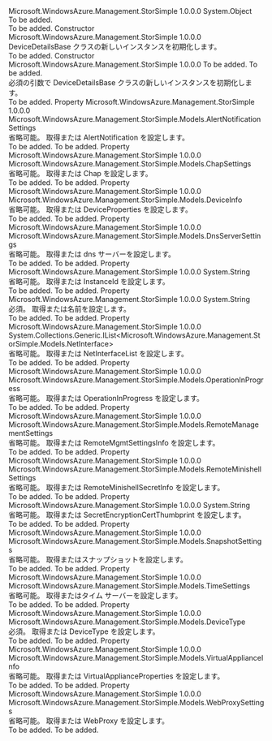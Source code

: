 <Type Name="DeviceDetailsBase" FullName="Microsoft.WindowsAzure.Management.StorSimple.Models.DeviceDetailsBase">
  <TypeSignature Language="C#" Value="public class DeviceDetailsBase" />
  <TypeSignature Language="ILAsm" Value=".class public auto ansi beforefieldinit DeviceDetailsBase extends System.Object" />
  <TypeSignature Language="DocId" Value="T:Microsoft.WindowsAzure.Management.StorSimple.Models.DeviceDetailsBase" />
  <TypeSignature Language="VB.NET" Value="Public Class DeviceDetailsBase" />
  <TypeSignature Language="F#" Value="type DeviceDetailsBase = class" />
  <AssemblyInfo>
    <AssemblyName>Microsoft.WindowsAzure.Management.StorSimple</AssemblyName>
    <AssemblyVersion>1.0.0.0</AssemblyVersion>
  </AssemblyInfo>
  <Base>
    <BaseTypeName>System.Object</BaseTypeName>
  </Base>
  <Interfaces />
  <Docs>
    <summary>To be added.</summary>
    <remarks>To be added.</remarks>
  </Docs>
  <Members>
    <Member MemberName=".ctor">
      <MemberSignature Language="C#" Value="public DeviceDetailsBase ();" />
      <MemberSignature Language="ILAsm" Value=".method public hidebysig specialname rtspecialname instance void .ctor() cil managed" />
      <MemberSignature Language="DocId" Value="M:Microsoft.WindowsAzure.Management.StorSimple.Models.DeviceDetailsBase.#ctor" />
      <MemberSignature Language="VB.NET" Value="Public Sub New ()" />
      <MemberType>Constructor</MemberType>
      <AssemblyInfo>
        <AssemblyName>Microsoft.WindowsAzure.Management.StorSimple</AssemblyName>
        <AssemblyVersion>1.0.0.0</AssemblyVersion>
      </AssemblyInfo>
      <Parameters />
      <Docs>
        <summary>
            DeviceDetailsBase クラスの新しいインスタンスを初期化します。
            </summary>
        <remarks>To be added.</remarks>
      </Docs>
    </Member>
    <Member MemberName=".ctor">
      <MemberSignature Language="C#" Value="public DeviceDetailsBase (string name, Microsoft.WindowsAzure.Management.StorSimple.Models.DeviceType type);" />
      <MemberSignature Language="ILAsm" Value=".method public hidebysig specialname rtspecialname instance void .ctor(string name, valuetype Microsoft.WindowsAzure.Management.StorSimple.Models.DeviceType type) cil managed" />
      <MemberSignature Language="DocId" Value="M:Microsoft.WindowsAzure.Management.StorSimple.Models.DeviceDetailsBase.#ctor(System.String,Microsoft.WindowsAzure.Management.StorSimple.Models.DeviceType)" />
      <MemberSignature Language="VB.NET" Value="Public Sub New (name As String, type As DeviceType)" />
      <MemberSignature Language="F#" Value="new Microsoft.WindowsAzure.Management.StorSimple.Models.DeviceDetailsBase : string * Microsoft.WindowsAzure.Management.StorSimple.Models.DeviceType -&gt; Microsoft.WindowsAzure.Management.StorSimple.Models.DeviceDetailsBase" Usage="new Microsoft.WindowsAzure.Management.StorSimple.Models.DeviceDetailsBase (name, type)" />
      <MemberType>Constructor</MemberType>
      <AssemblyInfo>
        <AssemblyName>Microsoft.WindowsAzure.Management.StorSimple</AssemblyName>
        <AssemblyVersion>1.0.0.0</AssemblyVersion>
      </AssemblyInfo>
      <Parameters>
        <Parameter Name="name" Type="System.String" />
        <Parameter Name="type" Type="Microsoft.WindowsAzure.Management.StorSimple.Models.DeviceType" />
      </Parameters>
      <Docs>
        <param name="name">To be added.</param>
        <param name="type">To be added.</param>
        <summary>
            必須の引数で DeviceDetailsBase クラスの新しいインスタンスを初期化します。
            </summary>
        <remarks>To be added.</remarks>
      </Docs>
    </Member>
    <Member MemberName="AlertNotification">
      <MemberSignature Language="C#" Value="public Microsoft.WindowsAzure.Management.StorSimple.Models.AlertNotificationSettings AlertNotification { get; set; }" />
      <MemberSignature Language="ILAsm" Value=".property instance class Microsoft.WindowsAzure.Management.StorSimple.Models.AlertNotificationSettings AlertNotification" />
      <MemberSignature Language="DocId" Value="P:Microsoft.WindowsAzure.Management.StorSimple.Models.DeviceDetailsBase.AlertNotification" />
      <MemberSignature Language="VB.NET" Value="Public Property AlertNotification As AlertNotificationSettings" />
      <MemberSignature Language="F#" Value="member this.AlertNotification : Microsoft.WindowsAzure.Management.StorSimple.Models.AlertNotificationSettings with get, set" Usage="Microsoft.WindowsAzure.Management.StorSimple.Models.DeviceDetailsBase.AlertNotification" />
      <MemberType>Property</MemberType>
      <AssemblyInfo>
        <AssemblyName>Microsoft.WindowsAzure.Management.StorSimple</AssemblyName>
        <AssemblyVersion>1.0.0.0</AssemblyVersion>
      </AssemblyInfo>
      <ReturnValue>
        <ReturnType>Microsoft.WindowsAzure.Management.StorSimple.Models.AlertNotificationSettings</ReturnType>
      </ReturnValue>
      <Docs>
        <summary>
            省略可能。 取得または AlertNotification を設定します。
            </summary>
        <value>To be added.</value>
        <remarks>To be added.</remarks>
      </Docs>
    </Member>
    <Member MemberName="Chap">
      <MemberSignature Language="C#" Value="public Microsoft.WindowsAzure.Management.StorSimple.Models.ChapSettings Chap { get; set; }" />
      <MemberSignature Language="ILAsm" Value=".property instance class Microsoft.WindowsAzure.Management.StorSimple.Models.ChapSettings Chap" />
      <MemberSignature Language="DocId" Value="P:Microsoft.WindowsAzure.Management.StorSimple.Models.DeviceDetailsBase.Chap" />
      <MemberSignature Language="VB.NET" Value="Public Property Chap As ChapSettings" />
      <MemberSignature Language="F#" Value="member this.Chap : Microsoft.WindowsAzure.Management.StorSimple.Models.ChapSettings with get, set" Usage="Microsoft.WindowsAzure.Management.StorSimple.Models.DeviceDetailsBase.Chap" />
      <MemberType>Property</MemberType>
      <AssemblyInfo>
        <AssemblyName>Microsoft.WindowsAzure.Management.StorSimple</AssemblyName>
        <AssemblyVersion>1.0.0.0</AssemblyVersion>
      </AssemblyInfo>
      <ReturnValue>
        <ReturnType>Microsoft.WindowsAzure.Management.StorSimple.Models.ChapSettings</ReturnType>
      </ReturnValue>
      <Docs>
        <summary>
            省略可能。 取得または Chap を設定します。
            </summary>
        <value>To be added.</value>
        <remarks>To be added.</remarks>
      </Docs>
    </Member>
    <Member MemberName="DeviceProperties">
      <MemberSignature Language="C#" Value="public Microsoft.WindowsAzure.Management.StorSimple.Models.DeviceInfo DeviceProperties { get; set; }" />
      <MemberSignature Language="ILAsm" Value=".property instance class Microsoft.WindowsAzure.Management.StorSimple.Models.DeviceInfo DeviceProperties" />
      <MemberSignature Language="DocId" Value="P:Microsoft.WindowsAzure.Management.StorSimple.Models.DeviceDetailsBase.DeviceProperties" />
      <MemberSignature Language="VB.NET" Value="Public Property DeviceProperties As DeviceInfo" />
      <MemberSignature Language="F#" Value="member this.DeviceProperties : Microsoft.WindowsAzure.Management.StorSimple.Models.DeviceInfo with get, set" Usage="Microsoft.WindowsAzure.Management.StorSimple.Models.DeviceDetailsBase.DeviceProperties" />
      <MemberType>Property</MemberType>
      <AssemblyInfo>
        <AssemblyName>Microsoft.WindowsAzure.Management.StorSimple</AssemblyName>
        <AssemblyVersion>1.0.0.0</AssemblyVersion>
      </AssemblyInfo>
      <ReturnValue>
        <ReturnType>Microsoft.WindowsAzure.Management.StorSimple.Models.DeviceInfo</ReturnType>
      </ReturnValue>
      <Docs>
        <summary>
            省略可能。 取得または DeviceProperties を設定します。
            </summary>
        <value>To be added.</value>
        <remarks>To be added.</remarks>
      </Docs>
    </Member>
    <Member MemberName="DnsServer">
      <MemberSignature Language="C#" Value="public Microsoft.WindowsAzure.Management.StorSimple.Models.DnsServerSettings DnsServer { get; set; }" />
      <MemberSignature Language="ILAsm" Value=".property instance class Microsoft.WindowsAzure.Management.StorSimple.Models.DnsServerSettings DnsServer" />
      <MemberSignature Language="DocId" Value="P:Microsoft.WindowsAzure.Management.StorSimple.Models.DeviceDetailsBase.DnsServer" />
      <MemberSignature Language="VB.NET" Value="Public Property DnsServer As DnsServerSettings" />
      <MemberSignature Language="F#" Value="member this.DnsServer : Microsoft.WindowsAzure.Management.StorSimple.Models.DnsServerSettings with get, set" Usage="Microsoft.WindowsAzure.Management.StorSimple.Models.DeviceDetailsBase.DnsServer" />
      <MemberType>Property</MemberType>
      <AssemblyInfo>
        <AssemblyName>Microsoft.WindowsAzure.Management.StorSimple</AssemblyName>
        <AssemblyVersion>1.0.0.0</AssemblyVersion>
      </AssemblyInfo>
      <ReturnValue>
        <ReturnType>Microsoft.WindowsAzure.Management.StorSimple.Models.DnsServerSettings</ReturnType>
      </ReturnValue>
      <Docs>
        <summary>
            省略可能。 取得または dns サーバーを設定します。
            </summary>
        <value>To be added.</value>
        <remarks>To be added.</remarks>
      </Docs>
    </Member>
    <Member MemberName="InstanceId">
      <MemberSignature Language="C#" Value="public string InstanceId { get; set; }" />
      <MemberSignature Language="ILAsm" Value=".property instance string InstanceId" />
      <MemberSignature Language="DocId" Value="P:Microsoft.WindowsAzure.Management.StorSimple.Models.DeviceDetailsBase.InstanceId" />
      <MemberSignature Language="VB.NET" Value="Public Property InstanceId As String" />
      <MemberSignature Language="F#" Value="member this.InstanceId : string with get, set" Usage="Microsoft.WindowsAzure.Management.StorSimple.Models.DeviceDetailsBase.InstanceId" />
      <MemberType>Property</MemberType>
      <AssemblyInfo>
        <AssemblyName>Microsoft.WindowsAzure.Management.StorSimple</AssemblyName>
        <AssemblyVersion>1.0.0.0</AssemblyVersion>
      </AssemblyInfo>
      <ReturnValue>
        <ReturnType>System.String</ReturnType>
      </ReturnValue>
      <Docs>
        <summary>
            省略可能。 取得または InstanceId を設定します。
            </summary>
        <value>To be added.</value>
        <remarks>To be added.</remarks>
      </Docs>
    </Member>
    <Member MemberName="Name">
      <MemberSignature Language="C#" Value="public string Name { get; set; }" />
      <MemberSignature Language="ILAsm" Value=".property instance string Name" />
      <MemberSignature Language="DocId" Value="P:Microsoft.WindowsAzure.Management.StorSimple.Models.DeviceDetailsBase.Name" />
      <MemberSignature Language="VB.NET" Value="Public Property Name As String" />
      <MemberSignature Language="F#" Value="member this.Name : string with get, set" Usage="Microsoft.WindowsAzure.Management.StorSimple.Models.DeviceDetailsBase.Name" />
      <MemberType>Property</MemberType>
      <AssemblyInfo>
        <AssemblyName>Microsoft.WindowsAzure.Management.StorSimple</AssemblyName>
        <AssemblyVersion>1.0.0.0</AssemblyVersion>
      </AssemblyInfo>
      <ReturnValue>
        <ReturnType>System.String</ReturnType>
      </ReturnValue>
      <Docs>
        <summary>
            必須。 取得または名前を設定します。
            </summary>
        <value>To be added.</value>
        <remarks>To be added.</remarks>
      </Docs>
    </Member>
    <Member MemberName="NetInterfaceList">
      <MemberSignature Language="C#" Value="public System.Collections.Generic.IList&lt;Microsoft.WindowsAzure.Management.StorSimple.Models.NetInterface&gt; NetInterfaceList { get; set; }" />
      <MemberSignature Language="ILAsm" Value=".property instance class System.Collections.Generic.IList`1&lt;class Microsoft.WindowsAzure.Management.StorSimple.Models.NetInterface&gt; NetInterfaceList" />
      <MemberSignature Language="DocId" Value="P:Microsoft.WindowsAzure.Management.StorSimple.Models.DeviceDetailsBase.NetInterfaceList" />
      <MemberSignature Language="VB.NET" Value="Public Property NetInterfaceList As IList(Of NetInterface)" />
      <MemberSignature Language="F#" Value="member this.NetInterfaceList : System.Collections.Generic.IList&lt;Microsoft.WindowsAzure.Management.StorSimple.Models.NetInterface&gt; with get, set" Usage="Microsoft.WindowsAzure.Management.StorSimple.Models.DeviceDetailsBase.NetInterfaceList" />
      <MemberType>Property</MemberType>
      <AssemblyInfo>
        <AssemblyName>Microsoft.WindowsAzure.Management.StorSimple</AssemblyName>
        <AssemblyVersion>1.0.0.0</AssemblyVersion>
      </AssemblyInfo>
      <ReturnValue>
        <ReturnType>System.Collections.Generic.IList&lt;Microsoft.WindowsAzure.Management.StorSimple.Models.NetInterface&gt;</ReturnType>
      </ReturnValue>
      <Docs>
        <summary>
            省略可能。 取得または NetInterfaceList を設定します。
            </summary>
        <value>To be added.</value>
        <remarks>To be added.</remarks>
      </Docs>
    </Member>
    <Member MemberName="OperationInProgress">
      <MemberSignature Language="C#" Value="public Microsoft.WindowsAzure.Management.StorSimple.Models.OperationInProgress OperationInProgress { get; set; }" />
      <MemberSignature Language="ILAsm" Value=".property instance valuetype Microsoft.WindowsAzure.Management.StorSimple.Models.OperationInProgress OperationInProgress" />
      <MemberSignature Language="DocId" Value="P:Microsoft.WindowsAzure.Management.StorSimple.Models.DeviceDetailsBase.OperationInProgress" />
      <MemberSignature Language="VB.NET" Value="Public Property OperationInProgress As OperationInProgress" />
      <MemberSignature Language="F#" Value="member this.OperationInProgress : Microsoft.WindowsAzure.Management.StorSimple.Models.OperationInProgress with get, set" Usage="Microsoft.WindowsAzure.Management.StorSimple.Models.DeviceDetailsBase.OperationInProgress" />
      <MemberType>Property</MemberType>
      <AssemblyInfo>
        <AssemblyName>Microsoft.WindowsAzure.Management.StorSimple</AssemblyName>
        <AssemblyVersion>1.0.0.0</AssemblyVersion>
      </AssemblyInfo>
      <ReturnValue>
        <ReturnType>Microsoft.WindowsAzure.Management.StorSimple.Models.OperationInProgress</ReturnType>
      </ReturnValue>
      <Docs>
        <summary>
            省略可能。 取得または OperationInProgress を設定します。
            </summary>
        <value>To be added.</value>
        <remarks>To be added.</remarks>
      </Docs>
    </Member>
    <Member MemberName="RemoteMgmtSettingsInfo">
      <MemberSignature Language="C#" Value="public Microsoft.WindowsAzure.Management.StorSimple.Models.RemoteManagementSettings RemoteMgmtSettingsInfo { get; set; }" />
      <MemberSignature Language="ILAsm" Value=".property instance class Microsoft.WindowsAzure.Management.StorSimple.Models.RemoteManagementSettings RemoteMgmtSettingsInfo" />
      <MemberSignature Language="DocId" Value="P:Microsoft.WindowsAzure.Management.StorSimple.Models.DeviceDetailsBase.RemoteMgmtSettingsInfo" />
      <MemberSignature Language="VB.NET" Value="Public Property RemoteMgmtSettingsInfo As RemoteManagementSettings" />
      <MemberSignature Language="F#" Value="member this.RemoteMgmtSettingsInfo : Microsoft.WindowsAzure.Management.StorSimple.Models.RemoteManagementSettings with get, set" Usage="Microsoft.WindowsAzure.Management.StorSimple.Models.DeviceDetailsBase.RemoteMgmtSettingsInfo" />
      <MemberType>Property</MemberType>
      <AssemblyInfo>
        <AssemblyName>Microsoft.WindowsAzure.Management.StorSimple</AssemblyName>
        <AssemblyVersion>1.0.0.0</AssemblyVersion>
      </AssemblyInfo>
      <ReturnValue>
        <ReturnType>Microsoft.WindowsAzure.Management.StorSimple.Models.RemoteManagementSettings</ReturnType>
      </ReturnValue>
      <Docs>
        <summary>
            省略可能。 取得または RemoteMgmtSettingsInfo を設定します。
            </summary>
        <value>To be added.</value>
        <remarks>To be added.</remarks>
      </Docs>
    </Member>
    <Member MemberName="RemoteMinishellSecretInfo">
      <MemberSignature Language="C#" Value="public Microsoft.WindowsAzure.Management.StorSimple.Models.RemoteMinishellSettings RemoteMinishellSecretInfo { get; set; }" />
      <MemberSignature Language="ILAsm" Value=".property instance class Microsoft.WindowsAzure.Management.StorSimple.Models.RemoteMinishellSettings RemoteMinishellSecretInfo" />
      <MemberSignature Language="DocId" Value="P:Microsoft.WindowsAzure.Management.StorSimple.Models.DeviceDetailsBase.RemoteMinishellSecretInfo" />
      <MemberSignature Language="VB.NET" Value="Public Property RemoteMinishellSecretInfo As RemoteMinishellSettings" />
      <MemberSignature Language="F#" Value="member this.RemoteMinishellSecretInfo : Microsoft.WindowsAzure.Management.StorSimple.Models.RemoteMinishellSettings with get, set" Usage="Microsoft.WindowsAzure.Management.StorSimple.Models.DeviceDetailsBase.RemoteMinishellSecretInfo" />
      <MemberType>Property</MemberType>
      <AssemblyInfo>
        <AssemblyName>Microsoft.WindowsAzure.Management.StorSimple</AssemblyName>
        <AssemblyVersion>1.0.0.0</AssemblyVersion>
      </AssemblyInfo>
      <ReturnValue>
        <ReturnType>Microsoft.WindowsAzure.Management.StorSimple.Models.RemoteMinishellSettings</ReturnType>
      </ReturnValue>
      <Docs>
        <summary>
            省略可能。 取得または RemoteMinishellSecretInfo を設定します。
            </summary>
        <value>To be added.</value>
        <remarks>To be added.</remarks>
      </Docs>
    </Member>
    <Member MemberName="SecretEncryptionCertThumbprint">
      <MemberSignature Language="C#" Value="public string SecretEncryptionCertThumbprint { get; set; }" />
      <MemberSignature Language="ILAsm" Value=".property instance string SecretEncryptionCertThumbprint" />
      <MemberSignature Language="DocId" Value="P:Microsoft.WindowsAzure.Management.StorSimple.Models.DeviceDetailsBase.SecretEncryptionCertThumbprint" />
      <MemberSignature Language="VB.NET" Value="Public Property SecretEncryptionCertThumbprint As String" />
      <MemberSignature Language="F#" Value="member this.SecretEncryptionCertThumbprint : string with get, set" Usage="Microsoft.WindowsAzure.Management.StorSimple.Models.DeviceDetailsBase.SecretEncryptionCertThumbprint" />
      <MemberType>Property</MemberType>
      <AssemblyInfo>
        <AssemblyName>Microsoft.WindowsAzure.Management.StorSimple</AssemblyName>
        <AssemblyVersion>1.0.0.0</AssemblyVersion>
      </AssemblyInfo>
      <ReturnValue>
        <ReturnType>System.String</ReturnType>
      </ReturnValue>
      <Docs>
        <summary>
            省略可能。 取得または SecretEncryptionCertThumbprint を設定します。
            </summary>
        <value>To be added.</value>
        <remarks>To be added.</remarks>
      </Docs>
    </Member>
    <Member MemberName="Snapshot">
      <MemberSignature Language="C#" Value="public Microsoft.WindowsAzure.Management.StorSimple.Models.SnapshotSettings Snapshot { get; set; }" />
      <MemberSignature Language="ILAsm" Value=".property instance class Microsoft.WindowsAzure.Management.StorSimple.Models.SnapshotSettings Snapshot" />
      <MemberSignature Language="DocId" Value="P:Microsoft.WindowsAzure.Management.StorSimple.Models.DeviceDetailsBase.Snapshot" />
      <MemberSignature Language="VB.NET" Value="Public Property Snapshot As SnapshotSettings" />
      <MemberSignature Language="F#" Value="member this.Snapshot : Microsoft.WindowsAzure.Management.StorSimple.Models.SnapshotSettings with get, set" Usage="Microsoft.WindowsAzure.Management.StorSimple.Models.DeviceDetailsBase.Snapshot" />
      <MemberType>Property</MemberType>
      <AssemblyInfo>
        <AssemblyName>Microsoft.WindowsAzure.Management.StorSimple</AssemblyName>
        <AssemblyVersion>1.0.0.0</AssemblyVersion>
      </AssemblyInfo>
      <ReturnValue>
        <ReturnType>Microsoft.WindowsAzure.Management.StorSimple.Models.SnapshotSettings</ReturnType>
      </ReturnValue>
      <Docs>
        <summary>
            省略可能。 取得またはスナップショットを設定します。
            </summary>
        <value>To be added.</value>
        <remarks>To be added.</remarks>
      </Docs>
    </Member>
    <Member MemberName="TimeServer">
      <MemberSignature Language="C#" Value="public Microsoft.WindowsAzure.Management.StorSimple.Models.TimeSettings TimeServer { get; set; }" />
      <MemberSignature Language="ILAsm" Value=".property instance class Microsoft.WindowsAzure.Management.StorSimple.Models.TimeSettings TimeServer" />
      <MemberSignature Language="DocId" Value="P:Microsoft.WindowsAzure.Management.StorSimple.Models.DeviceDetailsBase.TimeServer" />
      <MemberSignature Language="VB.NET" Value="Public Property TimeServer As TimeSettings" />
      <MemberSignature Language="F#" Value="member this.TimeServer : Microsoft.WindowsAzure.Management.StorSimple.Models.TimeSettings with get, set" Usage="Microsoft.WindowsAzure.Management.StorSimple.Models.DeviceDetailsBase.TimeServer" />
      <MemberType>Property</MemberType>
      <AssemblyInfo>
        <AssemblyName>Microsoft.WindowsAzure.Management.StorSimple</AssemblyName>
        <AssemblyVersion>1.0.0.0</AssemblyVersion>
      </AssemblyInfo>
      <ReturnValue>
        <ReturnType>Microsoft.WindowsAzure.Management.StorSimple.Models.TimeSettings</ReturnType>
      </ReturnValue>
      <Docs>
        <summary>
            省略可能。 取得またはタイム サーバーを設定します。
            </summary>
        <value>To be added.</value>
        <remarks>To be added.</remarks>
      </Docs>
    </Member>
    <Member MemberName="Type">
      <MemberSignature Language="C#" Value="public Microsoft.WindowsAzure.Management.StorSimple.Models.DeviceType Type { get; set; }" />
      <MemberSignature Language="ILAsm" Value=".property instance valuetype Microsoft.WindowsAzure.Management.StorSimple.Models.DeviceType Type" />
      <MemberSignature Language="DocId" Value="P:Microsoft.WindowsAzure.Management.StorSimple.Models.DeviceDetailsBase.Type" />
      <MemberSignature Language="VB.NET" Value="Public Property Type As DeviceType" />
      <MemberSignature Language="F#" Value="member this.Type : Microsoft.WindowsAzure.Management.StorSimple.Models.DeviceType with get, set" Usage="Microsoft.WindowsAzure.Management.StorSimple.Models.DeviceDetailsBase.Type" />
      <MemberType>Property</MemberType>
      <AssemblyInfo>
        <AssemblyName>Microsoft.WindowsAzure.Management.StorSimple</AssemblyName>
        <AssemblyVersion>1.0.0.0</AssemblyVersion>
      </AssemblyInfo>
      <ReturnValue>
        <ReturnType>Microsoft.WindowsAzure.Management.StorSimple.Models.DeviceType</ReturnType>
      </ReturnValue>
      <Docs>
        <summary>
            必須。 取得または DeviceType を設定します。
            </summary>
        <value>To be added.</value>
        <remarks>To be added.</remarks>
      </Docs>
    </Member>
    <Member MemberName="VirtualApplianceProperties">
      <MemberSignature Language="C#" Value="public Microsoft.WindowsAzure.Management.StorSimple.Models.VirtualApplianceInfo VirtualApplianceProperties { get; set; }" />
      <MemberSignature Language="ILAsm" Value=".property instance class Microsoft.WindowsAzure.Management.StorSimple.Models.VirtualApplianceInfo VirtualApplianceProperties" />
      <MemberSignature Language="DocId" Value="P:Microsoft.WindowsAzure.Management.StorSimple.Models.DeviceDetailsBase.VirtualApplianceProperties" />
      <MemberSignature Language="VB.NET" Value="Public Property VirtualApplianceProperties As VirtualApplianceInfo" />
      <MemberSignature Language="F#" Value="member this.VirtualApplianceProperties : Microsoft.WindowsAzure.Management.StorSimple.Models.VirtualApplianceInfo with get, set" Usage="Microsoft.WindowsAzure.Management.StorSimple.Models.DeviceDetailsBase.VirtualApplianceProperties" />
      <MemberType>Property</MemberType>
      <AssemblyInfo>
        <AssemblyName>Microsoft.WindowsAzure.Management.StorSimple</AssemblyName>
        <AssemblyVersion>1.0.0.0</AssemblyVersion>
      </AssemblyInfo>
      <ReturnValue>
        <ReturnType>Microsoft.WindowsAzure.Management.StorSimple.Models.VirtualApplianceInfo</ReturnType>
      </ReturnValue>
      <Docs>
        <summary>
            省略可能。 取得または VirtualApplianceProperties を設定します。
            </summary>
        <value>To be added.</value>
        <remarks>To be added.</remarks>
      </Docs>
    </Member>
    <Member MemberName="WebProxy">
      <MemberSignature Language="C#" Value="public Microsoft.WindowsAzure.Management.StorSimple.Models.WebProxySettings WebProxy { get; set; }" />
      <MemberSignature Language="ILAsm" Value=".property instance class Microsoft.WindowsAzure.Management.StorSimple.Models.WebProxySettings WebProxy" />
      <MemberSignature Language="DocId" Value="P:Microsoft.WindowsAzure.Management.StorSimple.Models.DeviceDetailsBase.WebProxy" />
      <MemberSignature Language="VB.NET" Value="Public Property WebProxy As WebProxySettings" />
      <MemberSignature Language="F#" Value="member this.WebProxy : Microsoft.WindowsAzure.Management.StorSimple.Models.WebProxySettings with get, set" Usage="Microsoft.WindowsAzure.Management.StorSimple.Models.DeviceDetailsBase.WebProxy" />
      <MemberType>Property</MemberType>
      <AssemblyInfo>
        <AssemblyName>Microsoft.WindowsAzure.Management.StorSimple</AssemblyName>
        <AssemblyVersion>1.0.0.0</AssemblyVersion>
      </AssemblyInfo>
      <ReturnValue>
        <ReturnType>Microsoft.WindowsAzure.Management.StorSimple.Models.WebProxySettings</ReturnType>
      </ReturnValue>
      <Docs>
        <summary>
            省略可能。 取得または WebProxy を設定します。
            </summary>
        <value>To be added.</value>
        <remarks>To be added.</remarks>
      </Docs>
    </Member>
  </Members>
</Type>